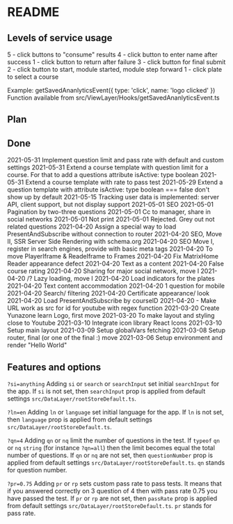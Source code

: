 # README

## Levels of service usage

5 - click buttons to "consume" results
4 - click button to enter name after success
1 - click button to return after failure
3 - click button for final submit
2 - click button to start, module started, module step forward
1 - click plate to select a course

Example: getSavedAnanlyticsEvent({ type: 'click', name: 'logo clicked' })
Function available from src/ViewLayer/Hooks/getSavedAnanlyticsEvent.ts

## Plan

## Done

2021-05-31 Implement question limit and pass rate with default and custom settings
2021-05-31 Extend a course template with question limit for a course. For that to add a questions attribute isActive: type boolean
2021-05-31 Extend a course template with rate to pass test
2021-05-29 Extend a question template with attribute isActive: type boolean === false don't show up by default
2021-05-15 Tracking user data is implemented: server API, client support, but not display support
2021-05-01 SEO
2021-05-01 Pagination by two-three questions
2021-05-01 Cc to manager, share in social networks
2021-05-01 Not print
2021-05-01 Rejected. Grey out not related questions
2021-04-20 Assign a special way to load PresentAndSubscribe without connection to router
2021-04-20 SEO, Move II, SSR Server Side Rendering with schema.org
2021-04-20 SEO Move I, register in search engines, provide with basic meta tags
2021-04-20 To move PlayerIframe & ReadeIframe to Frames
2021-04-20 Fix MatrixHome Reader appearance defect
2021-04-20 Text as a content
2021-04-20 False course rating
2021-04-20 Sharing for major social network, move I
2021-04-20 /? Lazy loading, move I
2021-04-20 Load indicators for the plates
2021-04-20 Text content accommodation
2021-04-20 1 question for mobile
2021-04-20 Search/ filtering
2021-04-20 Certificate appearance/ look
2021-04-20 Load PresentAndSubscribe by courseID
2021-04-20 - Make URL work as src for id for youtube with regex function
2021-03-20 Create Yunazone learn Logo, first move
2021-03-20 To make layout and styling close to Youtube
2021-03-10 Integrate icon library React Icons
2021-03-10 Setup main layout
2021-03-09 Setup globalVars fetching
2021-03-08 Setup router, final (or one of the final :) move
2021-03-06 Setup environment and render "Hello World"

## Features and options

`?si=anything` Adding `si` or `search` or `searchInput` set initial `searchInput` for the app. If `si` is not set, then `searchInput` prop is applied from default settings `src/DataLayer/rootStoreDefault.ts`.

`?ln=en` Adding `ln` or `language` set initial language for the app. If `ln` is not set, then `language` prop is applied from default settings `src/DataLayer/rootStoreDefault.ts`.

`?qn=4` Adding `qn` or `nq` limit the number of questions in the test. If `typeof` `qn` or `nq` `string` (for instance `?qn=all`) then the limit becomes equal the total number of questions. If `qn` or `nq` are not set, then `questionNumber` prop is applied from default settings `src/DataLayer/rootStoreDefault.ts`. `qn` stands for question number.

`?pr=0.75` Adding `pr` or `rp` sets custom pass rate to pass tests. It means that if you answered correctly on 3 question of 4 then with pass rate 0.75 you have passed the test. If `pr` or `rp` are not set, then `passRate` prop is applied from default settings `src/DataLayer/rootStoreDefault.ts`. `pr` stands for pass rate.
